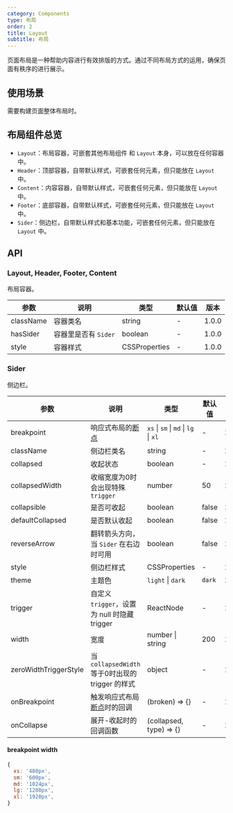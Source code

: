 ```yaml
---
category: Components
type: 布局
order: 2
title: Layout
subtitle: 布局
---
```


页面布局是一种帮助内容进行有效排版的方式。通过不同布局方式的运用，确保页面有秩序的进行展示。

## 使用场景
需要构建页面整体布局时。

## 布局组件总览

- `Layout`：布局容器，可嵌套其他布局组件 和 `Layout` 本身，可以放在任何容器中。
- `Header`：顶部容器，自带默认样式，可嵌套任何元素，但只能放在 `Layout` 中。
- `Content`：内容容器，自带默认样式，可嵌套任何元素，但只能放在 `Layout` 中。
- `Footer`：底部容器，自带默认样式，可嵌套任何元素，但只能放在 `Layout` 中。
- `Sider`：侧边栏，自带默认样式和基本功能，可嵌套任何元素，但只能放在 `Layout` 中。

## API

### Layout, Header, Footer, Content

布局容器。

| 参数 | 说明 | 类型 | 默认值 | 版本 |
| --- | --- | --- | --- | --- |
| className | 容器类名 | string | - | 1.0.0 | 
| hasSider | 容器里是否有 `Sider` | boolean | - | 1.0.0 | 
| style | 容器样式 | CSSProperties | - | 1.0.0 | 

### Sider

侧边栏。

| 参数 | 说明 | 类型 | 默认值 | 版本 |
| --- | --- | --- | --- | --- |
| breakpoint | 响应式布局的[断点](/components/grid/#Col) | `xs` \| `sm` \| `md` \| `lg` \| `xl` | - | 1.0.0 | 
| className | 侧边栏类名 | string | - | 1.0.0 | 
| collapsed | 收起状态 | boolean | - | 1.0.0 | 
| collapsedWidth | 收缩宽度为0时会出现特殊`trigger` | number | 50 | 1.0.0 | 
| collapsible | 是否可收起 | boolean | false | 1.0.0 | 
| defaultCollapsed | 是否默认收起 | boolean | false | 1.0.0 | 
| reverseArrow | 翻转箭头方向，当 `Sider` 在右边时可用 | boolean | false | 1.0.0 | 
| style | 侧边栏样式 | CSSProperties | - | 1.0.0 | 
| theme | 主题色 | `light` \| `dark` | `dark` | 1.0.0 | 
| trigger | 自定义 `trigger`，设置为 null 时隐藏 trigger | ReactNode | - | 1.0.0 |
| width | 宽度 | number \| string | 200 | 1.0.0 | 
| zeroWidthTriggerStyle | 当 `collapsedWidth` 等于0时出现的trigger 的样式 | object | - | 1.0.0 | 
| onBreakpoint | 触发响应式布局[断点](/components/grid/#API)时的回调 | (broken) => {} | - | 1.0.0 | 
| onCollapse | 展开-收起时的回调函数 | (collapsed, type) => {} | - | 1.0.0 | 

#### breakpoint width

```javascript
{
  xs: '480px',
  sm: '600px',
  md: '1024px',
  lg: '1280px',
  xl: '1920px',
}
```

